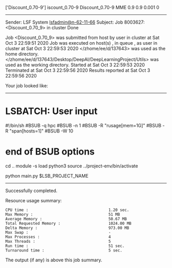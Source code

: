 ['Discount_0.70-9']
iscount_0.70-9
Discount_0.70-9 MME 0.9 0.9 0.001 0

------------------------------------------------------------
Sender: LSF System <lsfadmin@n-62-11-66>
Subject: Job 8003627: <Discount_0.70_9> in cluster <dcc> Done

Job <Discount_0.70_9> was submitted from host <n-62-30-5> by user <s183905> in cluster <dcc> at Sat Oct  3 22:59:51 2020
Job was executed on host(s) <n-62-11-66>, in queue <hpc>, as user <s183905> in cluster <dcc> at Sat Oct  3 22:59:53 2020
</zhome/ee/d/137643> was used as the home directory.
</zhome/ee/d/137643/Desktop/DeepAI/DeepLearningProject/Utils> was used as the working directory.
Started at Sat Oct  3 22:59:53 2020
Terminated at Sat Oct  3 22:59:56 2020
Results reported at Sat Oct  3 22:59:56 2020

Your job looked like:

------------------------------------------------------------
# LSBATCH: User input
#!/bin/sh
#BSUB -q hpc
#BSUB -n 1
#BSUB -R "rusage[mem=1G]"
#BSUB -R "span[hosts=1]"
#BSUB -W 10
# end of BSUB options
cd ..
module -s load python3
source ../project-env/bin/activate

python main.py $LSB_PROJECT_NAME


------------------------------------------------------------

Successfully completed.

Resource usage summary:

    CPU time :                                   1.20 sec.
    Max Memory :                                 51 MB
    Average Memory :                             50.67 MB
    Total Requested Memory :                     1024.00 MB
    Delta Memory :                               973.00 MB
    Max Swap :                                   -
    Max Processes :                              4
    Max Threads :                                5
    Run time :                                   51 sec.
    Turnaround time :                            5 sec.

The output (if any) is above this job summary.


